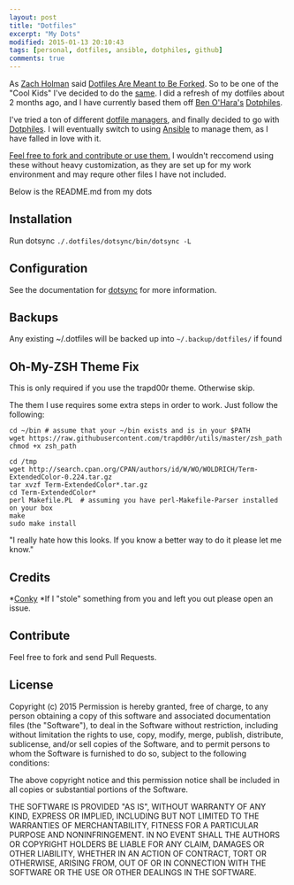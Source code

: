 ```yaml
---
layout: post
title: "Dotfiles"
excerpt: "My Dots"
modified: 2015-01-13 20:10:43
tags: [personal, dotfiles, ansible, dotphiles, github]
comments: true
---
```


As [Zach Holman](http://zachholman.com/) said [Dotfiles Are Meant to Be Forked](http://zachholman.com/2010/08/dotfiles-are-meant-to-be-forked/). So to be one of the "Cool Kids" I've decided to do the [same](https://github.com/jprice/dotfiles). I did a refresh of my dotfiles about 2 months ago, and I have currently based them off [Ben O'Hara's](https://github.com/benohara) [Dotphiles][1]. 

I've tried a ton of different [dotfile managers](https://github.com/webpro/awesome-dotfiles), and finally decided to go with [Dotphiles][1]. I will eventually switch to using [Ansible](https://github.com/ansible/ansible) to manage them, as I have falled in love with it.


[Feel free to fork and contribute or use them.](https://github.com/jprice/dotfiles) I wouldn't reccomend using these without heavy customization, as they are set up for my work environment and may requre other files I have not included.

Below is the README.md from my dots



Installation
------------
Run dotsync `./.dotfiles/dotsync/bin/dotsync -L`

Configuration
-------------

See the documentation for [dotsync][3] for more information.

Backups
-------------
Any existing ~/.dotfiles will be backed up into `~/.backup/dotfiles/` if found


Oh-My-ZSH Theme Fix
-------------
This is only required if you use the trapd00r theme. Otherwise skip.

The them I use requires some extra steps in order to work. Just follow the following:


```batch
cd ~/bin # assume that your ~/bin exists and is in your $PATH
wget https://raw.githubusercontent.com/trapd00r/utils/master/zsh_path
chmod +x zsh_path

cd /tmp
wget http://search.cpan.org/CPAN/authors/id/W/WO/WOLDRICH/Term-ExtendedColor-0.224.tar.gz
tar xvzf Term-ExtendedColor*.tar.gz
cd Term-ExtendedColor*
perl Makefile.PL  # assuming you have perl-Makefile-Parser installed on your box
make
sudo make install
```
"I really hate how this looks. If you know a better way to do it please let me know."


Credits
-------------

*[Conky](https://github.com/alexbel/conky)
*If I "stole" something from you and left you out please open an issue.

Contribute
------------
Feel free to fork and send Pull Requests.

License
-------

Copyright (c) 2015
Permission is hereby granted, free of charge, to any person obtaining
a copy of this software and associated documentation files (the
"Software"), to deal in the Software without restriction, including
without limitation the rights to use, copy, modify, merge, publish,
distribute, sublicense, and/or sell copies of the Software, and to
permit persons to whom the Software is furnished to do so, subject to
the following conditions:

The above copyright notice and this permission notice shall be
included in all copies or substantial portions of the Software.

THE SOFTWARE IS PROVIDED "AS IS", WITHOUT WARRANTY OF ANY KIND,
EXPRESS OR IMPLIED, INCLUDING BUT NOT LIMITED TO THE WARRANTIES OF
MERCHANTABILITY, FITNESS FOR A PARTICULAR PURPOSE AND
NONINFRINGEMENT. IN NO EVENT SHALL THE AUTHORS OR COPYRIGHT HOLDERS BE
LIABLE FOR ANY CLAIM, DAMAGES OR OTHER LIABILITY, WHETHER IN AN ACTION
OF CONTRACT, TORT OR OTHERWISE, ARISING FROM, OUT OF OR IN CONNECTION
WITH THE SOFTWARE OR THE USE OR OTHER DEALINGS IN THE SOFTWARE.

[1]: https://github.com/dotphiles/dotphiles
[2]: https://github.com/dotphiles/dotphiles
[3]: https://github.com/dotphiles/dotsync
